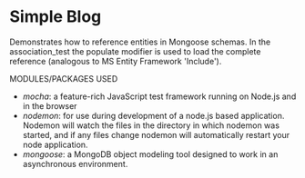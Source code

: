 # Simple Blog

Demonstrates how to reference entities in Mongoose schemas. In the association_test the populate modifier is used to load the complete reference (analogous to 
MS Entity Framework 'Include').


MODULES/PACKAGES USED

* *mocha*: a feature-rich JavaScript test framework running on Node.js and in the browser
* *nodemon*: for use during development of a node.js based application. Nodemon will watch the files in the directory in which nodemon was started, and if any files change nodemon will automatically restart your node application.
* *mongoose*: a MongoDB object modeling tool designed to work in an asynchronous environment.